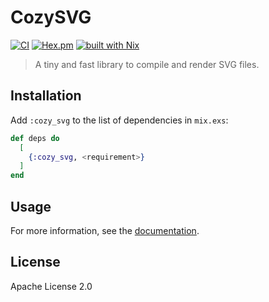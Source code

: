 # CozySVG

[![CI](https://github.com/cozy-elixir/cozy_svg/actions/workflows/ci.yml/badge.svg)](https://github.com/cozy-elixir/cozy_svg/actions/workflows/ci.yml)
[![Hex.pm](https://img.shields.io/hexpm/v/cozy_svg.svg)](https://hex.pm/packages/cozy_svg)
[![built with Nix](https://img.shields.io/badge/built%20with%20Nix-5277C3?logo=nixos&logoColor=white)](https://builtwithnix.org)

> A tiny and fast library to compile and render SVG files.

## Installation

Add `:cozy_svg` to the list of dependencies in `mix.exs`:

```elixir
def deps do
  [
    {:cozy_svg, <requirement>}
  ]
end
```

## Usage

For more information, see the [documentation](https://hexdocs.pm/cozy_svg).

## License

Apache License 2.0
